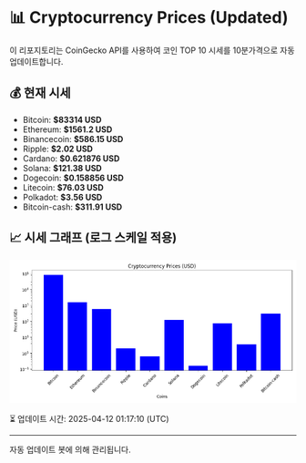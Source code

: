 
# 📊 Cryptocurrency Prices (Updated)

이 리포지토리는 CoinGecko API를 사용하여 코인 TOP 10 시세를 10분가격으로 자동 업데이트합니다.

## 💰 현재 시세
- Bitcoin: **$83314 USD**
- Ethereum: **$1561.2 USD**
- Binancecoin: **$586.15 USD**
- Ripple: **$2.02 USD**
- Cardano: **$0.621876 USD**
- Solana: **$121.38 USD**
- Dogecoin: **$0.158856 USD**
- Litecoin: **$76.03 USD**
- Polkadot: **$3.56 USD**
- Bitcoin-cash: **$311.91 USD**

## 📈 시세 그래프 (로그 스케일 적용)
![Crypto Prices](crypto_prices.png)

⏳ 업데이트 시간: 2025-04-12 01:17:10 (UTC)

---
자동 업데이트 봇에 의해 관리됩니다.
